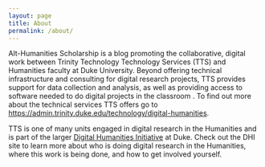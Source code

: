 ```yaml
---
layout: page
title: About
permalink: /about/
---
```

Alt-Humanities Scholarship is a blog promoting the collaborative, digital work between Trinity Technology Technology Services (TTS) and Humanities faculty at Duke University. Beyond offering technical infrastructure and consulting for digital research projects, TTS provides support for data collection and analysis, as well as providing access to software needed to do digital projects in the classroom . To find out more about the technical services TTS offers go to <a href="https://admin.trinity.duke.edu/technology/digital-humanities">https://admin.trinity.duke.edu/technology/digital-humanities</a>.

TTS is one of many units engaged in digital research in the Humanities and is part of the larger <a href="http://digitalhumanities.duke.edu/">Digital Humanities Initiative</a> at Duke. Check out the DHI site to learn more about who is doing digital research in the Humanities, where this work is being done, and how to get involved yourself.
